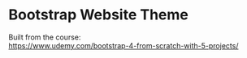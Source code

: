 # Bootstrap Website Theme  
Built from the course:  
https://www.udemy.com/bootstrap-4-from-scratch-with-5-projects/
